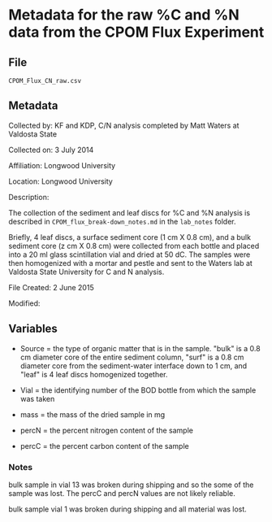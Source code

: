 # Metadata for the raw %C and %N data from the CPOM Flux Experiment

## File

`CPOM_Flux_CN_raw.csv`

## Metadata

Collected by: KF and KDP, C/N analysis completed by Matt Waters at Valdosta State

Collected on: 3 July 2014

Affiliation: Longwood University

Location: Longwood University

Description:

The collection of the sediment and leaf discs for %C and %N analysis is described in `CPOM_flux_break-down_notes.md` in the `lab_notes` folder.

Briefly, 4 leaf discs, a surface sediment core (1 cm X 0.8 cm), and a bulk sediment core (z cm X 0.8 cm) were collected from each bottle and placed into a 20 ml glass scintillation vial and dried at 50 dC. The samples were then homogenized with a mortar and pestle and sent to the Waters lab at Valdosta State University for C and N analysis.

File Created: 2 June 2015

Modified: 

## Variables

* Source = the type of organic matter that is in the sample. "bulk" is a 0.8 cm diameter core of the entire sediment column, "surf" is a 0.8 cm diameter core from the sediment-water interface down to 1 cm, and "leaf" is 4 leaf discs homogenized together.

* Vial = the identifying number of the BOD bottle from which the sample was taken

* mass = the mass of the dried sample in mg

* percN = the percent nitrogen content of the sample

* percC = the percent carbon content of the sample

### Notes

bulk sample in vial 13 was broken during shipping and so the some of the sample was lost.  The percC and percN values are not likely reliable.

bulk sample vial 1 was broken during shipping and all material was lost. 


